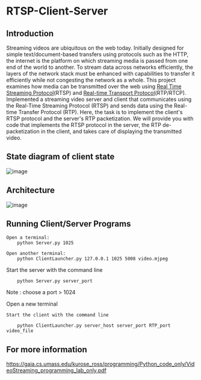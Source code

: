 RTSP-Client-Server
======


Introduction
----

Streaming videos are ubiquitous on the web today. 
Initially designed for simple text/document-based transfers using protocols such as the HTTP, 
the internet is the platform on which streaming media is passed from one end of the world to another. To stream data across networks efficiently, the layers of the network stack must be enhanced with capabilities to transfer it efficiently while not congesting the network as a whole.
This project examines how media can be transmitted over the web using [Real Time Streaming Protocol](https://en.wikipedia.org/wiki/Real-time_Transport_Protocol)(RTSP) and [Real-time Transport Protocol](https://en.wikipedia.org/wiki/Real-time_Transport_Protocol)(RTP/RTCP).
<br>
Implemented a streaming video server and client that communicates using the Real-Time Streaming Protocol (RTSP) and sends data using the Real-time Transfer Protocol (RTP). Here, the task is to implement the client's RTSP protocol and the server's RTP packetization. We will provide you with code that implements the RTSP protocol in the server, the RTP de-packetization in the client, and takes care of displaying the transmitted video.


State diagram of client state
---- 
![image](https://user-images.githubusercontent.com/75716586/198874566-e02d5d51-1270-410c-8970-9957078849e1.png) 

Architecture
----
![image](https://user-images.githubusercontent.com/75716586/198874775-a2e86dc2-217b-4679-aee4-71a44b313513.png)

Running Client/Server Programs
----
    Open a terminal:
        python Server.py 1025

    Open another terminal:
        python ClientLauncher.py 127.0.0.1 1025 5008 video.mjpeg


Start the server with the command line
	
		python Server.py server_port
	
Note : choose a port > 1024

Open a new terminal

	Start the client with the command line
		
		python ClientLauncher.py server_host server_port RTP_port video_file
	
For more information 
----
https://gaia.cs.umass.edu/kurose_ross/programming/Python_code_only/VideoStreaming_programming_lab_only.pdf
